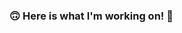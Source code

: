 ### 🙃 Here is what I'm working on! 👾 

<!--


- 🔭 I’m currently studying ... Engineering 
- 🌱 I’m currently learning ... FLutter and Java
- 👯 I’m looking to collaborate on ... FLutter
- 🤔 I’m looking for guidance on  ... Frontend Developement 
- 💬 Ask me about ... Anything
- 📫 How to reach me: ... rnr4v1@gmail.com
- 😄 Pronouns: ... He/Him
- ⚡ Fun fact: ... It’s all 0’s and 1’s
-->
